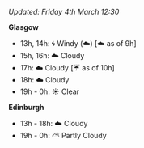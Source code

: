 *Updated: Friday 4th March 12:30*

**Glasgow**

* 13h, 14h: :cyclone: Windy (:cloud:) [:cloud: as of 9h]
* 15h, 16h: :cloud: Cloudy
* 17h: :cloud: Cloudy [:umbrella: as of 10h]
* 18h: :cloud: Cloudy
* 19h - 0h: :sunny: Clear

**Edinburgh**

* 13h - 18h: :cloud: Cloudy
* 19h - 0h: :partly_sunny: Partly Cloudy
